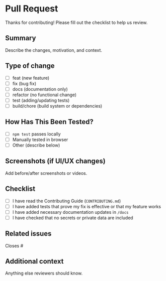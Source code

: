 # Pull Request

Thanks for contributing! Please fill out the checklist to help us review.

## Summary

Describe the changes, motivation, and context.

## Type of change

- [ ] feat (new feature)
- [ ] fix (bug fix)
- [ ] docs (documentation only)
- [ ] refactor (no functional change)
- [ ] test (adding/updating tests)
- [ ] build/chore (build system or dependencies)

## How Has This Been Tested?

- [ ] `npm test` passes locally
- [ ] Manually tested in browser
- [ ] Other (describe below)

## Screenshots (if UI/UX changes)

Add before/after screenshots or videos.

## Checklist

- [ ] I have read the Contributing Guide (`CONTRIBUTING.md`)
- [ ] I have added tests that prove my fix is effective or that my feature works
- [ ] I have added necessary documentation updates in `/docs`
- [ ] I have checked that no secrets or private data are included

## Related issues

Closes #

## Additional context

Anything else reviewers should know.
